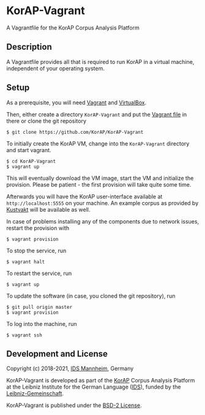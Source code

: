 # KorAP-Vagrant

A Vagrantfile for the KorAP Corpus Analysis Platform

## Description

A Vagrantfile provides all that is required to run KorAP
in a virtual machine, independent of your operating system.

## Setup

As a prerequisite, you will need [Vagrant](https://www.vagrantup.com/)
and [VirtualBox](https://www.virtualbox.org/).

Then, either create a directory ```KorAP-Vagrant``` and put the
[Vagrant file](https://raw.githubusercontent.com/KorAP/KorAP-Vagrant/master/Vagrantfile) in there or clone the git repository

```
$ git clone https://github.com/KorAP/KorAP-Vagrant
```

To initially create the KorAP VM, change into the
```KorAP-Vagrant``` directory and start vagrant.

```
$ cd KorAP-Vagrant
$ vagrant up
```

This will eventually download the VM image, start the VM and
initialize the provision.
Please be patient - the first provision will take quite some time.

Afterwards you will have the KorAP user-interface available at
```http://localhost:5555``` on your machine.
An example corpus as provided by [Kustvakt](https://github.com/KorAP/Kustvakt/)
will be available as well.

In case of problems installing any of the components
due to network issues, restart the provision with

```
$ vagrant provision
```

To stop the service, run

```
$ vagrant halt
```

To restart the service, run

```
$ vagrant up
```

To update the software (in case, you cloned the git repository),
run

```
$ git pull origin master
$ vagrant provision
```

To log into the machine, run

```
$ vagrant ssh
```

## Development and License

Copyright (c) 2018-2021, [IDS Mannheim](https://www.ids-mannheim.de/), Germany

KorAP-Vagrant is developed as part of the [KorAP](https://korap.ids-mannheim.de/)
Corpus Analysis Platform at the Leibniz Institute for the German Language
([IDS](https://www.ids-mannheim.de/)),
funded by the
[Leibniz-Gemeinschaft](https://www.leibniz-gemeinschaft.de/).

KorAP-Vagrant is published under the
[BSD-2 License](https://raw.githubusercontent.com/KorAP/KorAP-Vagrant/master/LICENSE).
